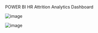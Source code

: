 POWER BI HR Attrition Analytics Dashboard

![image](https://github.com/user-attachments/assets/10162737-8da7-43c6-bb8d-898ffd03bb9d)

![image](https://github.com/user-attachments/assets/2a6cf528-705a-484f-9c66-d658f20fcbb9)
